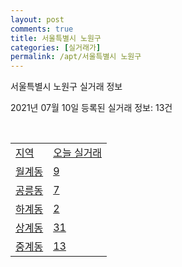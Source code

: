```yaml
---
layout: post
comments: true
title: 서울특별시 노원구
categories: [실거래가]
permalink: /apt/서울특별시 노원구
---
```


서울특별시 노원구 실거래 정보

2021년 07월 10일 등록된 실거래 정보: 13건

<script type="text/javascript">
  google.charts.load('current', {'packages':['corechart']});
  google.charts.setOnLoadCallback(drawChart);

  function drawChart() {
    var data = google.visualization.arrayToDataTable([['거래일', '매매', '전월세', '전매'], ['20-07', 565, 1044, 1], ['20-08', 400, 1118, 3], ['20-09', 323, 1029, 0], ['20-10', 413, 1228, 1], ['20-11', 638, 1031, 1], ['20-12', 801, 1119, 2], ['21-01', 600, 1179, 0], ['21-02', 382, 1065, 0], ['21-03', 340, 1194, 0], ['21-04', 397, 918, 0], ['21-05', 514, 881, 0], ['21-06', 248, 697, 0], ['21-07', 6, 97, 0]]);

    var options = {
      title: '최근 1년간 유형별 거래량 추이',
      legend: { position: 'bottom' }
    };

    var chart = new google.visualization.LineChart(document.getElementById('columnchart_material'));
    chart.draw(data, (options));
  }
</script>

<div id="columnchart_material" style="width: 95%; margin-left: -35px"></div>
<br>
<table class="sortable">
  <tr>
    <td><a href="#">지역</a></td>
    <td><a href="#">오늘 실거래</a></td>
  </tr>

  
  <tr class="item">
    <td><a href="서울특별시 노원구 월계동">월계동</a></td>
    <td><a href="서울특별시 노원구 월계동">9</a></td>
  </tr>
    

  <tr class="item">
    <td><a href="서울특별시 노원구 공릉동">공릉동</a></td>
    <td><a href="서울특별시 노원구 공릉동">7</a></td>
  </tr>
    

  <tr class="item">
    <td><a href="서울특별시 노원구 하계동">하계동</a></td>
    <td><a href="서울특별시 노원구 하계동">2</a></td>
  </tr>
    

  <tr class="item">
    <td><a href="서울특별시 노원구 상계동">상계동</a></td>
    <td><a href="서울특별시 노원구 상계동">31</a></td>
  </tr>
    

  <tr class="item">
    <td><a href="서울특별시 노원구 중계동">중계동</a></td>
    <td><a href="서울특별시 노원구 중계동">13</a></td>
  </tr>
    


</table>


    